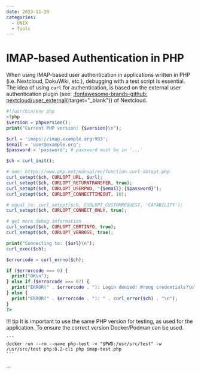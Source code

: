 ```yaml
---
date: 2023-11-20
categories:
  - UNIX
  - Tools
---
```


# IMAP-based Authentication in PHP

When using IMAP-based user authentication in applications written in PHP (i.e.
Nextcloud, DokuWiki, etc.), debugging with a test script is essential. The
idea of using `curl` for authentication, is based on the external user
authentication plugin (see: [:fontawesome-brands-github: nextcloud/user_external](
https://github.com/nextcloud/user_external){:target="_blank"}) of Nextcloud.

``` php title="imap-test.php"
#!/usr/bin/env php
<?php
$version = phpversion();
print("Current PHP version: {$version}\n");

$url = 'imaps://imap.example.org:993';
$email = 'user@example.org';
$password = 'password'; # password must be in '...'

$ch = curl_init();

# see: https://www.php.net/manual/en/function.curl-setopt.php
curl_setopt($ch, CURLOPT_URL, $url);
curl_setopt($ch, CURLOPT_RETURNTRANSFER, true);
curl_setopt($ch, CURLOPT_USERPWD, "{$email}:{$password}");
curl_setopt($ch, CURLOPT_CONNECTTIMEOUT, 10);

# equal to: curl_setopt($ch, CURLOPT_CUSTOMREQUEST, 'CAPABILITY');
curl_setopt($ch, CURLOPT_CONNECT_ONLY, true);

# get more debug information
curl_setopt($ch, CURLOPT_CERTINFO, true);
curl_setopt($ch, CURLOPT_VERBOSE, true);

print("Connecting to: {$url}\n");
curl_exec($ch);

$errorcode = curl_errno($ch);

if ($errorcode === 0) {
  print("OK\n");
} else if ($errorcode === 67) {
  print("ERROR(" . $errorcode . "): Login denied! Wrong credentials?\n");
} else {
  print("ERROR(" . $errorcode . "): " . curl_error($ch) . "\n");
}
?>
```

!!! tip
    It is important to use the same PHP version for testing, as used for the
    application. To ensure the correct version Docker/Podman can be used.

    ```
    docker run --rm --name php-test -v "$PWD:/usr/src/test" -w /usr/src/test php:8.2-cli php imap-test.php
    ```
...

